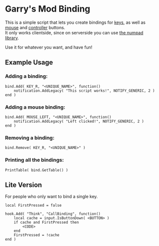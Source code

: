 # Garry's Mod Binding
This is a simple script that lets you create bindings for [keys](https://wiki.garrysmod.com/page/Enums/KEY), as well as [mouse](https://wiki.garrysmod.com/page/Enums/MOUSE) and [controller](https://wiki.garrysmod.com/page/Enums/JOYSTICK) buttons.  
It only works clientside, since on serverside you can use [the numpad library](http://wiki.garrysmod.com/page/Category:numpad).

Use it for whatever you want, and have fun!

## Example Usage
### Adding a binding:
```
bind.Add( KEY_R, "<UNIQUE_NAME>", function()
    notification.AddLegacy( "This script works!", NOTIFY_GENERIC, 2 )
end )
```
### Adding a mouse binding:
```
bind.Add( MOUSE_LEFT, "<UNIQUE_NAME>", function()
    notification.AddLegacy( "Left clicked!", NOTIFY_GENERIC, 2 )
end )
```
### Removing a binding:
```
bind.Remove( KEY_R, "<UNIQUE_NAME>" )
```
### Printing all the bindings:
```
PrintTable( bind.GetTable() )
```

## Lite Version
For people who only want to bind a single key.
```
local FirstPressed = false

hook.Add( "Think", "CallBinding", function()
	local cache = input.IsButtonDown( <BUTTON> )
	if cache and FirstPressed then
		<CODE>
	end
	FirstPressed = !cache
end )
```
